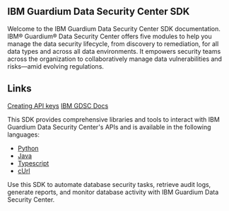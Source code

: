 ## IBM Guardium Data Security Center SDK
Welcome to the IBM Guardium Data Security Center SDK documentation.
IBM® Guardium® Data Security Center offers five modules to help you manage the data security lifecycle, from discovery to remediation, for all data types and across all data environments. It empowers security teams across the organization to collaboratively manage data vulnerabilities and risks―amid evolving regulations.

## Links 

[Creating API keys](https://www.ibm.com/docs/en/gdsc/3.x?topic=data-api-keys)
[IBM GDSC Docs](https://www.ibm.com/docs/en/gdsc/3.x)

This SDK provides comprehensive libraries and tools to interact with IBM Guardium Data Security Center's APIs and is available in the following languages:

- [Python](/python/)
- [Java](/java/)
- [Typescript](/typescript/)
- [cUrl](/bash/)

Use this SDK to automate database security tasks, retrieve audit logs, generate reports, and monitor database activity with IBM Guardium Data Security Center.
